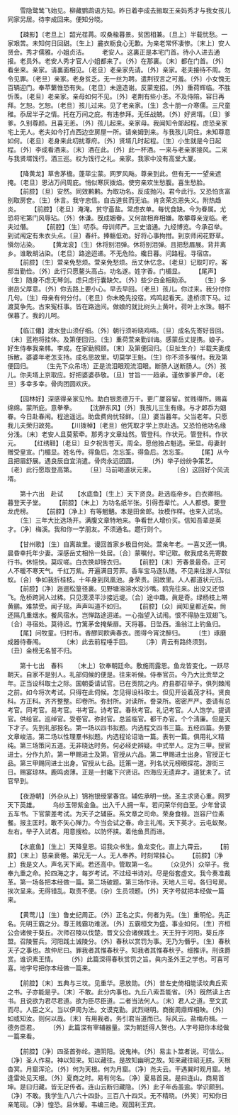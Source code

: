 <!-- { "loadSidebar": true } -->
　　雪隐鹭鸶飞始见。柳藏鹦鹉语方知。昨日着李成去搬取王亲妈秀才与我女孩儿同家另居。待李成回来。便知分晓。

　　【疎影】〔老旦上〕韶光荏苒。叹桑楡暮景。贫困相兼。〔旦上〕半载忧愁。一家艰苦。未知何日回甜。〔生上〕麄衣粝食心无歉。为亲老常怀凄惨。〔末上〕安人贤会。秀才儒雅。小姐贞洁。
　　老安人。这裏正是本宅门首。待小人进去通报。老员外。老安人秀才官人小姐都来了。〔外〕在那裏。〔末〕都在门首。〔外〕看坐来。亲家。请裏面相见。〔老旦〕老亲家先请。〔外〕亲家。老夫接待不周。勿令见罪。〔老旦〕亲家。老身贫乏。无一丝为聘。遣荆钗言之可羞。〔外〕小女愧无百辆迎门。奉苹蘩惟恐有失。〔老旦〕未遑造谢。反蒙宠招。〔外〕重荷辉临。不胜忻羡。〔老旦〕老亲家。亲母如何不见。〔外〕老荆有些小恙。不及侍陪。容日再拜。乞恕。乞恕。〔老旦〕孩儿过来。见了老亲家。〔生〕念十朋一介寒儒。三尺童稚。忝居半子之情。托在万间之庇。有违参拜。无任战兢。〔外〕好贤壻。〔旦〕爹爹。久别尊颜。且喜无恙。〔外〕孩儿起来。亲家母。我闻知令郞起程。虑恐亲家宅上无人。老夫如今打点西边空房屋一所。请亲姆到来。与我孩儿同住。未知尊意如何。〔老旦〕老身来此叨扰尊府。〔外〕贤壻几时起程。〔生〕小生就是今日起程。〔外〕李成看酒来。〔末〕酒在此。〔外〕此一杯酒。一来与老亲家接风。二来与我贤壻饯行。酒三巡。权为饯行之礼。亲家。我家中没有高堂大厦。

　　【降黄龙】草舍茅檐。蓬荜尘蒙。网罗风飐。尊亲到此。但有无一一望亲遮掩。〔老旦〕恩沾万间周庇。悄似寒灰拨焰。使穷亲欢生愁腹。喜生愁脸。
　　【前腔】〔旦〕安然。同效鹣鹣。为取功名。反成抛闪。君今此行。又恐怕贪富别取房奁。〔生〕休言。我守忠信。自古道贫而无谄。肯贪荣忘恩失义。附热趋炎。
　　【前腔】〔老旦〕淹淹。贫守齑盐。常虑衣单。每忧食缺。今为眷属。尤恐将宅第门风辱玷。〔外〕休谦。旣成姻眷。又何故相弃相嫌。敢攀尊亲宠临。老夫过僭。
　　【前腔】〔生〕叨忝。母训师严。三史谙通。九经博览。今承召举。到试闱定有朱衣头点。〔旦〕春纤。捧觞低劝。好将心事拘拑。到京师闲花野草。愼勿沾染。
　　【黄龙衮】〔生〕休将别泪弹。休将别泪弹。且把愁眉展。背井离乡。谁敢胡沾染。〔老旦〕路途迢递。不无危险。纔日暮。问路程。寻宿店。
　　【前腔】〔生〕萱亲免愁烦。萱亲免愁烦。岳丈休忆念。〔老旦〕记取叮咛。客邸当勤俭。〔外〕此行只愿鳌头高占。功名遂。姓字香。门楣显。
　　【尾声】〔生〕随身不虑无琴剑。虑只虑行囊缺欠。〔外〕些少白金相助添。
　　〔生〕多谢岳父厚意。〔外〕你去路上要小心。早去早回。〔老旦〕孩儿。你过来。我分付你几句。〔生〕母亲有何分付。〔老旦〕你未晚先投宿。鸡鸣起看天。逢桥须下马。过渡莫争先。古来寃枉事。皆在路途间。做娘的就比树头上黄叶。荷叶上水珠。朝不保暮了。我的儿呵。

　　【临江僊】渡水登山须仔细。〔外〕朝行须听晓鸡啼。〔旦〕成名先寄好音回。〔末〕蓝袍将挂体。及第便回归。〔生〕重荷萱亲勤训诲。感蒙岳丈提携。娘子。好生侍奉我亲帏。李成。在家勤照顾。〔末〕及第便回归。〔旦扯生介〕半载夫妻成拆散。婆婆年老怎支持。成名思故里。切莫学王魁。〔生〕你不须多嘱付。我及第便回归。
　　〔生先下众吊场〕正是流泪眼观流泪眼。断肠人送断肠人。〔外〕孩儿。你夫壻上京取应。好把婆婆恭敬。〔旦〕甘旨一一趋承。谨依爹爹严命。〔老旦〕多幸多幸。骨肉团圆欢庆。

　　【园林好】深感得亲家见怜。助白银恩德万千。更广厦容留。贫贱得所。赐喜绵绵。蒙所庇。意拳拳。
　　【沈醉东风】〔外〕我孩儿三生有缘。与才郞忝为姻眷。今日赴春闱。程途遥远。助盘费尙忧轻鲜。〔旦〕婆当暮年。父当老年。只愿我儿夫荣归故苑。
　　【川拨棹】〔老旦〕他凭取才学上京赴选。又恐怕他功名缘分浅。〔末〕老安人且莫萦牵。那秀才文章灿然。管登科。作状元。管登科。作状元。
　　【红绣鞋】〔老旦〕旦夕祝吿苍天。周全。愿他独占魁选。荣显。母妻封赠受皇宣。门楣显。姓名传。得鱼后。怎忘筌。得鱼后。怎忘筌。
　　【尾】从今且把眉舒展。遇良辰自宜消遣。骨肉永远团圆。
　　〔外〕举子纷纷争策艺。　　　　〔老〕此行愿取登高第。
　　〔旦〕马前喝道状元来。　　　　〔合〕这回好个风流壻。

　　第十六出　赴试
　　【水底鱼】〔生上〕天下贤良。赴选临帝乡。白衣卿相。暮登天子堂。
　　【前腔】〔末上〕为功名纸半张。引得吾辈忙。人人都想。要登龙虎榜。
　　【前腔】〔净上〕有等魍魉。本是田舍郞。妆模作样。也来入试场。
　　〔生〕三年大比选场开。满腹文章特地来。争看世人增价买。信知吾辈是英才。〔净〕梅溪。我和你一学朋友。不须通名。趱行则个。

　　【甘州歌】〔生〕自离故里。谩回首家乡极目何处。萱亲年老。一喜又还一惧。晨昏幸托年少妻。深感岳丈相怜一处居。〔合〕蒙嘱付。牢记取。敎我成名先寄数行书。休悒怏。莫叹嗟。白衣换却锦衣归。
　　【前腔】〔末〕芳春景最奇。正可人不暖不寒天气。千红万紫。开遍满目芳菲。香车宝马逐队随。不见来往游人浑似蚁。〔合〕争如我折桂枝。十年身到凤凰池。身荣贵。回故里。人人都道状元归。
　　【前腔】〔净〕迤逦松篁径裏。见野塘溶溶水没沙嘴。鸥凫往来。出没又还惊飞。危桥跨涧人过稀。只见漠漠平沙接远堤。〔合〕途中趣。眞是奇。绿杨枝上啭黄鹂。难禁受。闻子规。声声叫道不如归。
　　【前腔】〔众〕闻知皇都近矣。尙还隔几重烟水。餐风宿水。岂惮路途迢递。一心指望入试闱。恨不得胁生双翅飞。〔合〕寻宿处。莫待迟。竹篱茅舍掩柴扉。天将暮。日坠西。渔翁江上钓鱼归。
　　【尾】问牧童。归村市。香醪同飮典春衣。图得今宵沈醉归。
　　〔生〕琢磨成器待春闱。　　　　〔末〕此去前程唾手回。
　　〔净〕靑云有路终须到。　　　　〔丑〕金榜无名誓不归。

　　第十七出　春科
　　〔末上〕钦奉朝廷命。敷施雨露恩。鱼龙皆变化。一跃尽朝天。自家不是别人。礼部伺候的便是。往来听候。侍奉官员。今乃大比贡举之年。正当设科取士之际。国朝委请试官。已在贡院之内。府县郡召举子。俱列棘闱之前。如今将次考试。只得在此伺候。怎见得设科取士。但见开设着茂才科。贤良科。方正科。齐齐整整。印卷所。弥封所。对读所。誊录所。密密严严。委请有总考官。同考官。易考官。书考官。诗考官。春秋考官。礼记考官。人人饱学。提调官。供给官。巡绰官。受卷官。弥封官。总监临官。都干办官。个个淸廉。但是天下才子。先到礼部报名。第一场以四书拟题。内选程文四书三篇。五经四篇。务要文章峻洁。第二场以性理羣书拟题。内选程论诏诰一篇。表判一篇。俱用礼义精纯。第三场策问五道。无非晓达时务。何必经史辨疑。中式举人。定为三甲。授官进士。分作九阶。第一甲赐进士及第。官授从六品。第二甲赐进士出身。官授正七品。第三甲赐同进士出身。官授从七品。廷策一道。列名状元榜眼探花。游街三日。赐宴琼林。鹿鸣卤薄。正是一封纔下兴贤诏。四海应无遗弃才。道犹未了。试官早到。

　　【夜游朝】〔外杂从上〕锦袍银绶掌春宫。辅佐承明一统。圣主求贤心重。网罗天下英雄。
　　乌纱玉带紫金鱼。出入千人拥一车。若问荣华何自至。少年曾读五车书。下官蒙差考试。为天子之辅臣。系文章之司命。荣身食禄。岂容尸位素餐。报主匡时。敢不矢心殚力。今当会试之春。命主礼闱。天下英才。云屯蚁聚。左右。举子入试者。用意搜检。以防怀挟。着他鱼贯而进。

　　【水底鱼】〔生上〕天降皇恩。诏我众书生。鱼龙变化。直上九霄云。
　　【前腔】〔末上〕慈亲衰倦。弟兄无一人。无人奉养。时刻常挂心。
　　【前腔】〔净上〕我是文人。声名天下闻。若还高中。管取第一名。
　　〔众见外〕众举子。我奉九重之命。抡四海之才。每岁考试。不过经书诗对。尽是俗套虚文。我今奏准裁革。第一场各把本经做一篇。第二场破题。第三场作诗。天地人三号。各归号房。挨次呈来。无得错乱。取责不便。〔杂〕生员领题。〔外〕天字号就把本经做一篇来。

　　【黄莺儿】〔生〕鲁史纪周正。〔外〕正名之实。何者为先。〔生〕重明伦。先正名。先明王霸之分。尊王贱霸功难泯。〔外〕五霸桓文为盛。事业如何。〔生〕齐桓公会诸侯于葵丘。次师召陵以伐楚。晋文公会诸侯践土。天王狩于河阳。葵丘序盟。召陵誓兵。河阳践土诚陵分。〔外〕春秋以赏罚为事。无乃为僭乎。〔生〕春秋天子之事也。故仲尼曰。罪我者其惟春秋乎。知我者其惟春秋乎。细推评。刑诛爵赏。谁识素王情。
　　〔外〕此篇深得春秋赏罚之旨。眞内圣外王之学也。可喜可喜。地字号把你本经做一篇来。

　　【前腔】〔末〕五典与三坟。见重华。思放勋。〔外〕昔左史倚相能读坟典丘索之书。子亦能是乎。〔末〕不敢。此分内事也。九丘八索吾能省。〔外〕旣然读上古书。且说欲为君尽君道。欲为臣尽臣道。二者当法何人。〔末〕君人之道。至文武而尽。人臣之义。当以伊周为法。文谟克勤。武烈继明。商衡周鼎辉相映。〔外〕如或知汝。则何以哉。〔末〕有用我者。务引君当道而已。际风云。盐梅舟楫。一德务臣君。
　　〔外〕此篇深有宰辅器量。深为朝廷得人贺也。人字号把你本经做一篇来看。

　　【前腔】〔净〕四圣首弥纶。道阴阳。说鬼神。〔外〕易主卜筮者说。可信么。〔净〕圣人作易。神以知来。知以藏往。是故知幽明之故。知来藏往昭无朕。天根杳冥。月窟浑沦。〔外〕何为天根。何为月窟。〔净〕尧夫云。干遇巽时观月窟。地逢雷处见天根。〔外〕夏商之时。易有何名。〔净〕夏易首艮。是曰连山。商易首坤。是曰归藏。皆无足传者。连山云断归藏隐。〔外〕此子年齿虽逾。学识颇到。〔净〕不敢。我学生八八六十四卦。三百八十四爻。无不精晓。〔外笑〕可知你日亲笔砚。〔净〕惶恐。且休颦。韦编三绝。观国利王宾。
